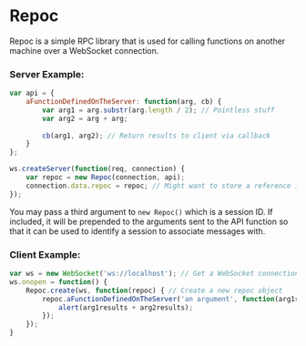 Repoc
=====

Repoc is a simple RPC library that is used for calling functions on another machine over a WebSocket connection.

### Server Example:
```javascript
var api = {
	aFunctionDefinedOnTheServer: function(arg, cb) {
		var arg1 = arg.substr(arg.length / 2); // Pointless stuff
		var arg2 = arg + arg;
		
		cb(arg1, arg2); // Return results to client via callback
	}
};

ws.createServer(function(req, connection) {
	var repoc = new Repoc(connection, api);
	connection.data.repoc = repoc; // Might want to store a reference in case we need the same one later
});
```

You may pass a third argument to `new Repoc()` which is a session ID. If included, it will be prepended to the arguments sent to the API function so that it can be used to identify a session to associate messages with.

### Client Example:
```javascript
var ws = new WebSocket('ws://localhost'); // Get a WebSocket connection
ws.onopen = function() {
	Repoc.create(ws, function(repoc) { // Create a new repoc object
		repoc.aFunctionDefinedOnTheServer('an argument', function(arg1results, arg2results) {
			alert(arg1results + arg2results);
		});
	});
}
```